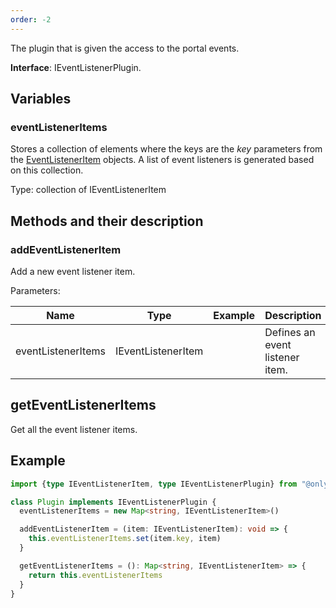 ```yaml
---
order: -2
---
```


The plugin that is given the access to the portal events.

**Interface**: IEventListenerPlugin.

## Variables

### eventListenerItems

Stores a collection of elements where the keys are the *key* parameters from the [EventListenerItem](../Plugin%20Items/EventListenerItem.md) objects. A list of event listeners is generated based on this collection.

Type: collection of IEventListenerItem

## Methods and their description

### addEventListenerItem

Add a new event listener item.

Parameters:

| Name               | Type               | Example | Description                     |
| ------------------ | ------------------ | ------- | ------------------------------- |
| eventListenerItems | IEventListenerItem |         | Defines an event listener item. |

## getEventListenerItems

Get all the event listener items.

## Example

``` ts
import {type IEventListenerItem, type IEventListenerPlugin} from "@onlyoffice/docspace-plugin-sdk"

class Plugin implements IEventListenerPlugin {
  eventListenerItems = new Map<string, IEventListenerItem>()

  addEventListenerItem = (item: IEventListenerItem): void => {
    this.eventListenerItems.set(item.key, item)
  }

  getEventListenerItems = (): Map<string, IEventListenerItem> => {
    return this.eventListenerItems
  }
}
```
